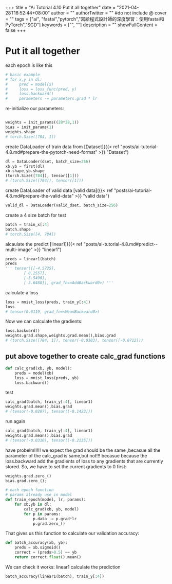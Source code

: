 +++
title = "Ai Tutorial 4.10 Put it all together"
date = "2021-04-28T16:52:44+08:00"
author = ""
authorTwitter = "" #do not include @
cover = ""
tags = ["ai", "fastai","pytorch","寫給程式設計師的深度學習：使用fastai和PyTorch","SGD"]
keywords = ["", ""]
description = ""
showFullContent = false
+++
# Put it all together

 each epoch is like this

```py
# basic example
# for x,y in dl:
#     pred = model(x)
#     loss = loss_func(pred, y)
#     loss.backward()
#     parameters -= parameters.grad * lr
```
re-initialize our parameters:
```py

weights = init_params((28*28,1))
bias = init_params(1)
weights.shape
# torch.Size([784, 1])
```

create DataLoader of train data  from [Dataset]({{< ref "posts/ai-tutorial-4.8.md#prepare-the-pytorch-need-format" >}} "Dataset")
```py
dl = DataLoader(dset, batch_size=256)
xb,yb = first(dl)
xb.shape,yb.shape
(torch.Size([784]), tensor([1]))
# (torch.Size([784]), tensor([1]))
```

create DataLoader of valid data [valid data]({{< ref "posts/ai-tutorial-4.8.md#prepare-the-valid-data" >}} "valid data")
```py
valid_dl = DataLoader(valid_dset, batch_size=256)
```
create a 4 size batch for test
```py
batch = train_x[:4]
batch.shape
# torch.Size([4, 784])
```
alcaulate the predict
[linear1]({{< ref "posts/ai-tutorial-4.8.md#predict--multi-image" >}} "linear1")
```py
preds = linear1(batch)
preds
''' tensor([[-4.5725],
        [ 0.2557],
        [-5.5496],
        [ 3.6488]], grad_fn=<AddBackward0>) '''
```

calculate a loss 
```py
loss = mnist_loss(preds, train_y[:4])
loss
# tensor(0.6119, grad_fn=<MeanBackward0>)
```
Now we can calculate the gradients:
```py
loss.backward()
weights.grad.shape,weights.grad.mean(),bias.grad
# (torch.Size([784, 1]), tensor(-0.0103), tensor([-0.0712]))
```

## put above together to create calc_grad functions
```py
def calc_grad(xb, yb, model):
    preds = model(xb)
    loss = mnist_loss(preds, yb)
    loss.backward()
```

test
```py
calc_grad(batch, train_y[:4], linear1)
weights.grad.mean(),bias.grad
# (tensor(-0.0207), tensor([-0.1423]))
```

run again
```py
calc_grad(batch, train_y[:4], linear1)
weights.grad.mean(),bias.grad
# (tensor(-0.0310), tensor([-0.2135]))
```
have probelm!!!!! we expect the grad should be the same ,becasue all the parameter of the calc_grad is same,but not!!!
becasue because the loss.backward add the gradients of loss to any gradients that are currently stored. So, we have to set the current gradients to 0 first:
```py
weights.grad.zero_()
bias.grad.zero_();
```

```py
# each epoch function
# params already use in model
def train_epoch(model, lr, params):
    for xb,yb in dl:
        calc_grad(xb, yb, model)
        for p in params:
            p.data -= p.grad*lr
            p.grad.zero_()
```

That gives us this function to calculate our validation accuracy:

```py
def batch_accuracy(xb, yb):
    preds = xb.sigmoid()
    correct = (preds>0.5) == yb
    return correct.float().mean()
```
We can check it works:
linear1 calculate the prediction
```py
batch_accuracy(linear1(batch), train_y[:4])
```